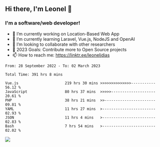 ## Hi there, I'm Leonel 👋

### I'm a software/web developer!
- 🔭 I’m currently working on Location-Based Web App
- 🌱 I’m currently learning Laravel, Vue.js, NodeJS and OpenAI
- 👯 I’m looking to collaborate with other researchers
- 🥅 2023 Goals: Contribute more to Open Source projects
- 📫 How to reach me: https://linktr.ee/leoneljdias

<!--START_SECTION:waka-->

```text
From: 28 September 2022 - To: 02 March 2023

Total Time: 391 hrs 8 mins

Vue.js                     219 hrs 30 mins >>>>>>>>>>>>>>-----------   56.12 %
JavaScript                 80 hrs 37 mins  >>>>>--------------------   20.61 %
PHP                        38 hrs 21 mins  >>-----------------------   09.81 %
YAML                       11 hrs 27 mins  >------------------------   02.93 %
JSON                       11 hrs 4 mins   >------------------------   02.83 %
Bash                       7 hrs 54 mins   >------------------------   02.02 %
```

<!--END_SECTION:waka-->

![](https://komarev.com/ghpvc/?username=leoneljdias&color=blue&style=flat-square)

